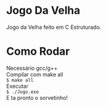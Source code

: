 # Jogo Da Velha
Jogo da Velha feito em C Estruturado.

# Como Rodar
Necessário gcc/g++  
Compilar com make all  
`$ make all`  
Executar  
`$ ./Jogo.exe`  
E ta pronto o sorvetinho!

